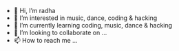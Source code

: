 - 👋 Hi, I’m radha
- 👀 I’m interested in music, dance, coding & hacking
- 🌱 I’m currently learning coding, music, dance & hacking
- 💞️ I’m looking to collaborate on ...
- 📫 How to reach me ...

<!---
radha-11/radha-11 is a ✨ special ✨ repository because its `README.md` (this file) appears on your GitHub profile.
You can click the Preview link to take a look at your changes.
--->
